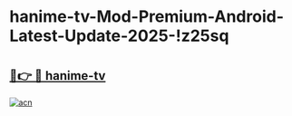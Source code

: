 # hanime-tv-Mod-Premium-Android-Latest-Update-2025-!z25sq

# <h2><a href="https://r10vu0.esa.edu.pl?title=hanime-tv&ref=z25sq">🔗👉 🔴 hanime-tv</a></h2>

[![acn](https://github.com/user-attachments/assets/0f9c940e-d8b0-45ae-aac7-cd30a18b3e1c)](https://r10vu0.esa.edu.pl?title=hanime-tv&ref=z25sq)

